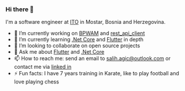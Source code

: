### Hi there 👋

I'm a software engineer at [ITO](https://ito.dev/) in Mostar, Bosnia and Herzegovina.

- 🔭 I’m currently working on [BPWAM](https://github.com/salihagic/BPWAM) and [rest_api_client](https://github.com/salihagic/rest_api_client)
- 🌱 I’m currently learning [.Net Core](https://docs.microsoft.com/en-us/dotnet/) and [Flutter](https://flutter.dev/) in depth
- 👯 I’m looking to collaborate on open source projects
- 💬 Ask me about [Flutter](https://flutter.dev/) and [.Net Core](https://docs.microsoft.com/en-us/dotnet/)
- 📫 How to reach me: send an email to salih.agic@outlook.com or contact me via [linked in](https://www.linkedin.com/in/salih-agic/)
- ⚡ Fun facts: I have 7 years training in Karate, like to play football and love playing chess
